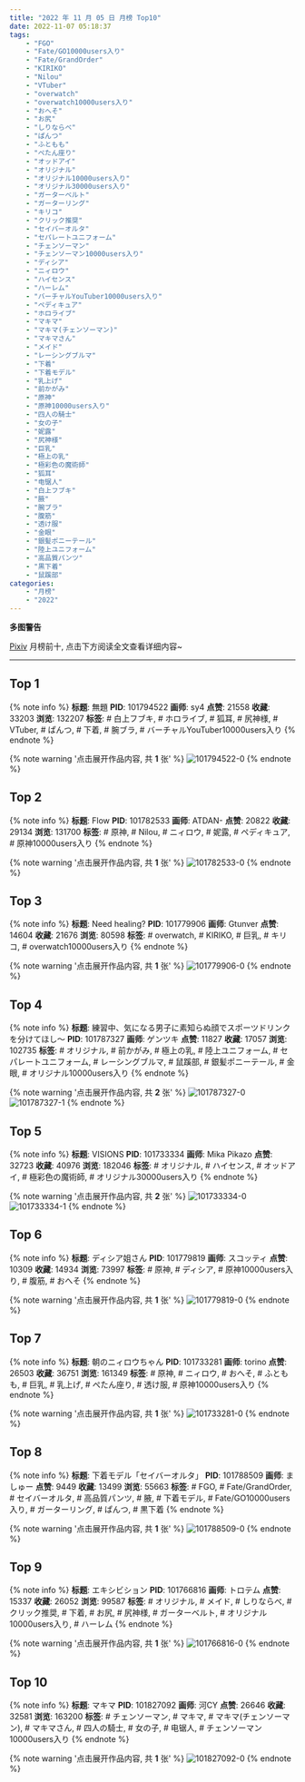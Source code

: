 ```yaml
---
title: "2022 年 11 月 05 日 月榜 Top10"
date: 2022-11-07 05:18:37
tags:
    - "FGO"
    - "Fate/GO10000users入り"
    - "Fate/GrandOrder"
    - "KIRIKO"
    - "Nilou"
    - "VTuber"
    - "overwatch"
    - "overwatch10000users入り"
    - "おへそ"
    - "お尻"
    - "しりならべ"
    - "ぱんつ"
    - "ふともも"
    - "ぺたん座り"
    - "オッドアイ"
    - "オリジナル"
    - "オリジナル10000users入り"
    - "オリジナル30000users入り"
    - "ガーターベルト"
    - "ガーターリング"
    - "キリコ"
    - "クリック推奨"
    - "セイバーオルタ"
    - "セパレートユニフォーム"
    - "チェンソーマン"
    - "チェンソーマン10000users入り"
    - "ディシア"
    - "ニィロウ"
    - "ハイセンス"
    - "ハーレム"
    - "バーチャルYouTuber10000users入り"
    - "ペディキュア"
    - "ホロライブ"
    - "マキマ"
    - "マキマ(チェンソーマン)"
    - "マキマさん"
    - "メイド"
    - "レーシングブルマ"
    - "下着"
    - "下着モデル"
    - "乳上げ"
    - "前かがみ"
    - "原神"
    - "原神10000users入り"
    - "四人の騎士"
    - "女の子"
    - "妮露"
    - "尻神様"
    - "巨乳"
    - "極上の乳"
    - "極彩色の魔術師"
    - "狐耳"
    - "电锯人"
    - "白上フブキ"
    - "腋"
    - "腕ブラ"
    - "腹筋"
    - "透け服"
    - "金眼"
    - "銀髪ポニーテール"
    - "陸上ユニフォーム"
    - "高品質パンツ"
    - "黒下着"
    - "鼠蹊部"
categories:
    - "月榜"
    - "2022"
---
```


<i class="fa fa-triangle-exclamation"></i>**多图警告**<i class="fa fa-triangle-exclamation"></i>

[Pixiv](https://www.pixiv.net/) 月榜前十, 点击下方阅读全文查看详细内容~

<!-- more -->

---

## Top 1

{% note info %}
**标题**: 無題
**PID**: 101794522 **画师**: sy4
**点赞**: 21558 **收藏**: 33203 **浏览**: 132207
**标签**: # 白上フブキ, # ホロライブ, # 狐耳, # 尻神様, # VTuber, # ぱんつ, # 下着, # 腕ブラ, # バーチャルYouTuber10000users入り
{% endnote %}

{% note warning '点击展开作品内容, 共 **1** 张' %}
![101794522-0](https://i.pixiv.re/img-original/img/2022/10/09/16/10/57/101794522_p0.png)
{% endnote %}

## Top 2

{% note info %}
**标题**: Flow
**PID**: 101782533 **画师**: ATDAN-
**点赞**: 20822 **收藏**: 29134 **浏览**: 131700
**标签**: # 原神, # Nilou, # ニィロウ, # 妮露, # ペディキュア, # 原神10000users入り
{% endnote %}

{% note warning '点击展开作品内容, 共 **1** 张' %}
![101782533-0](https://i.pixiv.re/img-original/img/2022/10/09/07/39/36/101782533_p0.jpg)
{% endnote %}

## Top 3

{% note info %}
**标题**: Need healing?
**PID**: 101779906 **画师**: Gtunver
**点赞**: 14604 **收藏**: 21676 **浏览**: 80598
**标签**: # overwatch, # KIRIKO, # 巨乳, # キリコ, # overwatch10000users入り
{% endnote %}

{% note warning '点击展开作品内容, 共 **1** 张' %}
![101779906-0](https://i.pixiv.re/img-original/img/2022/10/09/00/00/17/101779906_p0.jpg)
{% endnote %}

## Top 4

{% note info %}
**标题**: 練習中、気になる男子に素知らぬ顔でスポーツドリンクを分けてほし～
**PID**: 101787327 **画师**: ゲンツキ
**点赞**: 11827 **收藏**: 17057 **浏览**: 102735
**标签**: # オリジナル, # 前かがみ, # 極上の乳, # 陸上ユニフォーム, # セパレートユニフォーム, # レーシングブルマ, # 鼠蹊部, # 銀髪ポニーテール, # 金眼, # オリジナル10000users入り
{% endnote %}

{% note warning '点击展开作品内容, 共 **2** 张' %}
![101787327-0](https://i.pixiv.re/img-original/img/2022/10/09/09/00/01/101787327_p0.jpg)
![101787327-1](https://i.pixiv.re/img-original/img/2022/10/09/09/00/01/101787327_p1.jpg)
{% endnote %}

## Top 5

{% note info %}
**标题**: VISIONS
**PID**: 101733334 **画师**: Mika Pikazo
**点赞**: 32723 **收藏**: 40976 **浏览**: 182046
**标签**: # オリジナル, # ハイセンス, # オッドアイ, # 極彩色の魔術師, # オリジナル30000users入り
{% endnote %}

{% note warning '点击展开作品内容, 共 **2** 张' %}
![101733334-0](https://i.pixiv.re/img-original/img/2022/10/07/00/00/13/101733334_p0.png)
![101733334-1](https://i.pixiv.re/img-original/img/2022/10/07/00/00/13/101733334_p1.png)
{% endnote %}

## Top 6

{% note info %}
**标题**: ディシア姐さん
**PID**: 101779819 **画师**: スコッティ
**点赞**: 10309 **收藏**: 14934 **浏览**: 73997
**标签**: # 原神, # ディシア, # 原神10000users入り, # 腹筋, # おへそ
{% endnote %}

{% note warning '点击展开作品内容, 共 **1** 张' %}
![101779819-0](https://i.pixiv.re/img-original/img/2022/10/09/00/00/06/101779819_p0.jpg)
{% endnote %}

## Top 7

{% note info %}
**标题**: 朝のニィロウちゃん
**PID**: 101733281 **画师**: torino
**点赞**: 26503 **收藏**: 36751 **浏览**: 161349
**标签**: # 原神, # ニィロウ, # おへそ, # ふともも, # 巨乳, # 乳上げ, # ぺたん座り, # 透け服, # 原神10000users入り
{% endnote %}

{% note warning '点击展开作品内容, 共 **1** 张' %}
![101733281-0](https://i.pixiv.re/img-original/img/2022/10/07/10/03/57/101733281_p0.jpg)
{% endnote %}

## Top 8

{% note info %}
**标题**: 下着モデル「セイバーオルタ」
**PID**: 101788509 **画师**: ましゅー
**点赞**: 9449 **收藏**: 13499 **浏览**: 55663
**标签**: # FGO, # Fate/GrandOrder, # セイバーオルタ, # 高品質パンツ, # 腋, # 下着モデル, # Fate/GO10000users入り, # ガーターリング, # ぱんつ, # 黒下着
{% endnote %}

{% note warning '点击展开作品内容, 共 **1** 张' %}
![101788509-0](https://i.pixiv.re/img-original/img/2022/10/09/10/35/58/101788509_p0.jpg)
{% endnote %}

## Top 9

{% note info %}
**标题**: エキシビション
**PID**: 101766816 **画师**: トロテム
**点赞**: 15337 **收藏**: 26052 **浏览**: 99587
**标签**: # オリジナル, # メイド, # しりならべ, # クリック推奨, # 下着, # お尻, # 尻神様, # ガーターベルト, # オリジナル10000users入り, # ハーレム
{% endnote %}

{% note warning '点击展开作品内容, 共 **1** 张' %}
![101766816-0](https://i.pixiv.re/img-original/img/2022/10/08/14/40/03/101766816_p0.jpg)
{% endnote %}

## Top 10

{% note info %}
**标题**: マキマ
**PID**: 101827092 **画师**: 河CY
**点赞**: 26646 **收藏**: 32581 **浏览**: 163200
**标签**: # チェンソーマン, # マキマ, # マキマ(チェンソーマン), # マキマさん, # 四人の騎士, # 女の子, # 电锯人, # チェンソーマン10000users入り
{% endnote %}

{% note warning '点击展开作品内容, 共 **1** 张' %}
![101827092-0](https://i.pixiv.re/img-original/img/2022/10/10/17/59/39/101827092_p0.jpg)
{% endnote %}
